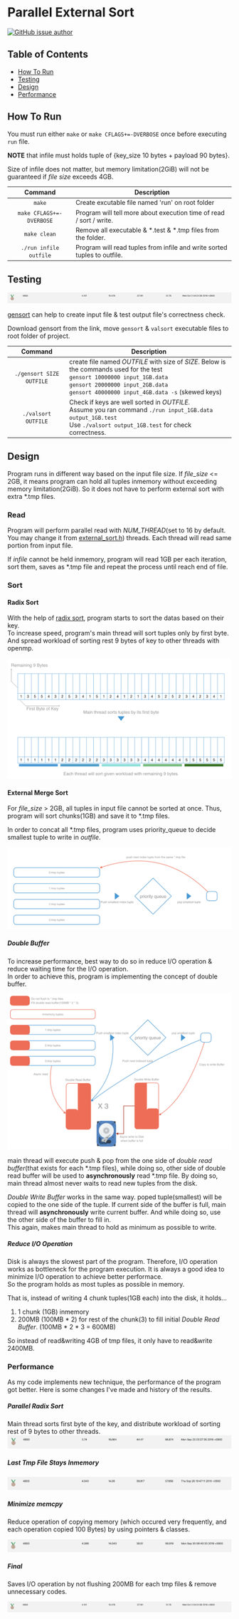 # Parallel External Sort

[![GitHub issue author](https://img.shields.io/badge/author-Dae%20In%20Lee-blue.svg)](https://github.com/LazyRen)

## Table of Contents

* [How To Run](#how-to-run)
* [Testing](#testing)
* [Design](#design)
* [Performance](#performance)



## How To Run

You must run either `make` or `make CFLAGS+=-DVERBOSE` once before executing `run` file.

**NOTE** that infile must holds tuple of {key_size 10 bytes + payload 90 bytes}.

Size of infile does not matter, but memory limitation(2GiB) will not be guaranteed if *file size* exceeds 4GB.

|         Command          | Description                                                  |
| :----------------------: | ------------------------------------------------------------ |
|          `make`          | Create excutable file named 'run' on root folder             |
| `make CFLAGS+=-DVERBOSE` | Program will tell more about execution time of read / sort / write. |
|       `make clean`       | Remove all executable & *.test & *.tmp files from the folder. |
|  `./run infile outfile`  | Program will read tuples from infile and write sorted tuples to outfile. |

## Testing

![final_rank](./assets/final.png)

[gensort](http://www.ordinal.com/gensort.html) can help to create input file & test output file's correctness check.

Download gensort from the link, move `gensort` & `valsort` executable files to root folder of project.

|         Command          | Description                                                  |
| :----------------------: | ------------------------------------------------------------ |
| `./gensort SIZE OUTFILE` | create file named *OUTFILE* with size of *SIZE*. Below is the commands used for the test<br>`gensort 10000000 input_1GB.data`<br>`gensort 20000000 input_2GB.data`<br>`gensort 40000000 input_4GB.data -s` (skewed keys) |
|   `./valsort OUTFILE`    | Check if keys are well sorted in *OUTFILE*.<br>Assume you ran command `./run input_1GB.data output_1GB.test`<br>Use `./valsort output_1GB.test` for check correctness. |

## 

## Design

Program runs in different way based on the input file size. If *file_size* <= 2GB, it means program can hold all tuples inmemory without exceeding memory limitation(2GiB). So it does not have to perform external sort with extra *.tmp files.

### Read

Program will perform parallel read with *NUM_THREAD*(set to 16 by default. You may change it from [external_sort.h](./include/external_sort.h)) threads. Each thread will read same portion from input file.

If *infile* cannot be held inmemory, program will read 1GB per each iteration, sort them, saves as *.tmp file and repeat the process until reach end of file.

### Sort

#### Radix Sort

With the help of [radix sort](https://github.com/voutcn/kxsort), program starts to sort the datas based on their key.<br>To increase speed, program's main thread will sort tuples only by first byte. And spread workload of sorting rest 9 bytes of key to other threads with openmp.

![radix sort](./assets/radix_sort.png)

#### External Merge Sort

For *file_size* > 2GB, all tuples in input file cannot be sorted at once. Thus, program will sort chunks(1GB) and save it to *.tmp files.<br>

In order to concat all *.tmp files, program uses priority_queue to decide smallest tuple to write in *outfile*.

![external merge sort](./assets/external_merge_sort.png)

##### Double Buffer

To increase performance, best way to do so in reduce I/O operation & reduce waiting time for the I/O operation.<br>In order to achieve this, program is implementing the concept of double buffer.

![double buffer](./assets/double_buffer.png)

main thread will execute push & pop from the one side of *double read buffer*(that exists for each *.tmp files), while doing so, other side of double read buffer will be used to **asynchronously** read *.tmp file. By doing so, main thread almost never waits to read new tuples from the disk.

*Double Write Buffer* works in the same way. poped tuple(smallest) will be copied to the one side of the tuple. If current side of the buffer is full, main thread will **asynchronously** write current buffer. And while doing so, use the other side of the buffer to fill in.<br>This again, makes main thread to hold as minimum as possible to write.

##### Reduce I/O Operation

Disk is always the slowest part of the program. Therefore, I/O operation works as bottleneck for the program execution. It is always a good idea to minimize I/O operation to achieve better performace.<br>So the program holds as most tuples as possible in memory.<br>

That is, instead of writing 4 chunk tuples(1GB each) into the disk, it holds...<br>

1. 1 chunk (1GB) inmemory
2. 200MB (100MB * 2) for rest of the chunk(3) to fill initial *Double Read Buffer*. (100MB * 2 * 3 = 600MB)

So instead of read&writing 4GB of tmp files, it only have to read&write 2400MB.



### Performance

As my code implements new technique, the performance of the program got better. Here is some changes I've made and history of the results.

##### Parallel Radix Sort

Main thread sorts first byte of the key, and distribute workload of sorting rest of 9 bytes to other threads.![score_radix_sort](./assets/score_radix_sort.png)

##### Last Tmp File Stays Inmemory

![score_last_tmp_stays_inmemory](./assets/score_last_tmp_stays_inmemory.png)

##### Minimize memcpy

Reduce operation of copying memory (which occured very frequently, and each operation copied 100 Bytes) by using pointers & classes.

![score_minimize_memcpy](./assets/score_minimize_memcpy.png)

##### Final

Saves I/O operation by not flushing 200MB for each tmp files & remove unnecessary codes.

![final](./assets/final.png)